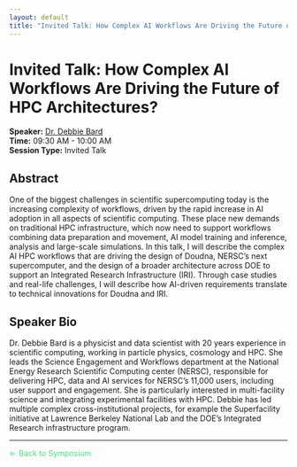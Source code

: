 ```yaml
---
layout: default
title: "Invited Talk: How Complex AI Workflows Are Driving the Future of HPC Architectures? - AIExScale 2025"
---
```


# Invited Talk: How Complex AI Workflows Are Driving the Future of HPC Architectures?

**Speaker:** [Dr. Debbie Bard](/speakers/debbie-bard)  
**Time:** 09:30 AM - 10:00 AM  
**Session Type:** Invited Talk

## Abstract

One of the biggest challenges in scientific supercomputing today is the increasing complexity of workflows, driven by the rapid increase in AI adoption in all aspects of scientific computing. These place new demands on traditional HPC infrastructure, which now need to support workflows combining data preparation and movement, AI model training and inference, analysis and large-scale simulations. In this talk, I will describe the complex AI HPC workflows that are driving the design of Doudna, NERSC’s next supercomputer, and the design of a broader architecture across DOE to support an Integrated Research Infrastructure (IRI). Through case studies and real-life challenges, I will describe how AI-driven requirements translate to technical innovations for Doudna and IRI.

## Speaker Bio

Dr. Debbie Bard is a physicist and data scientist with 20 years experience in scientific computing, working in particle physics, cosmology and HPC. She leads the Science Engagement and Workflows department at the National Energy Research Scientific Computing center (NERSC), responsible for delivering HPC, data and AI services for NERSC’s 11,000 users, including user support and engagement. She is particularly interested in multi-facility science and integrating experimental facilities with HPC. Debbie has led multiple complex cross-institutional projects, for example the Superfacility initiative at Lawrence Berkeley National Lab and the DOE’s Integrated Research infrastructure program.  

---

<a href="/" style="color: #4ade80; text-decoration: none;">← Back to Symposium</a> 
